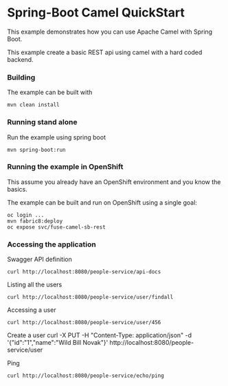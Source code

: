 # Spring-Boot Camel QuickStart

This example demonstrates how you can use Apache Camel with Spring Boot.

This example create a basic REST api using camel with a hard coded backend.

### Building

The example can be built with

    mvn clean install

### Running stand alone 
Run the example using spring boot

    mvn spring-boot:run

### Running the example in OpenShift
This assume you already have an OpenShift environment and you know the basics.

The example can be built and run on OpenShift using a single goal:

    oc login ...
    mvn fabric8:deploy
    oc expose svc/fuse-camel-sb-rest

### Accessing the application

Swagger API definition

    curl http://localhost:8080/people-service/api-docs

Listing all the users

    curl http://localhost:8080/people-service/user/findall

Accessing a user
 
    curl http://localhost:8080/people-service/user/456    

Create a user
    curl -X PUT -H "Content-Type: application/json" -d '{"id":"1","name":"Wild Bill Novak"}' http://localhost:8080/people-service/user

Ping

    curl http://localhost:8080/people-service/echo/ping 
